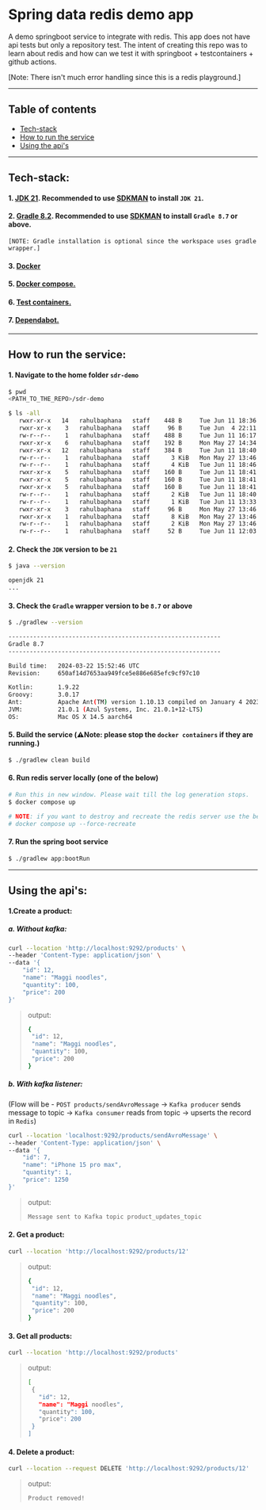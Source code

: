 # Spring data redis demo app
A demo springboot service to integrate with redis. This app does not have api tests but only a repository test. 
The intent of creating this repo was to learn about redis and how can we test it with springboot + testcontainers + github actions.

[Note: There isn't much error handling since this is a redis playground.]

---
## Table of contents
* [Tech-stack](#tech-stack)
* [How to run the service](#how-to-run-the-service)
* [Using the api's](#using-the-apis)

---
## Tech-stack:
#### 1. [JDK 21](https://docs.oracle.com/en/java/javase/21/). Recommended to use [SDKMAN](https://sdkman.io/) to install `JDK 21`.
#### 2. [Gradle 8.2](https://gradle.org/releases/). Recommended to use [SDKMAN](https://sdkman.io/) to install `Gradle 8.7` or above.
    [NOTE: Gradle installation is optional since the workspace uses gradle wrapper.] 
#### 3. [Docker](https://docs.docker.com) 
#### 5. [Docker compose.](https://docs.docker.com/compose)
#### 6. [Test containers.](https://java.testcontainers.org)
#### 7. [Dependabot.](https://docs.github.com/en/code-security/getting-started/dependabot-quickstart-guide)

---
## How to run the service:
#### 1. Navigate to the home folder `sdr-demo`
```sh
$ pwd
<PATH_TO_THE_REPO>/sdr-demo

$ ls -all
   rwxr-xr-x   14   rahulbaphana   staff    448 B     Tue Jun 11 18:36:53 2024    .git/
   rwxr-xr-x    3   rahulbaphana   staff     96 B     Tue Jun  4 22:11:24 2024    .github/
   rw-r--r--    1   rahulbaphana   staff    488 B     Tue Jun 11 16:17:02 2024    .gitignore
   rwxr-xr-x    6   rahulbaphana   staff    192 B     Mon May 27 14:34:18 2024    .gradle/
   rwxr-xr-x   12   rahulbaphana   staff    384 B     Tue Jun 11 18:40:15 2024    .idea/
   rw-r--r--    1   rahulbaphana   staff      3 KiB   Mon May 27 13:46:28 2024    HELP.md
   rw-r--r--    1   rahulbaphana   staff      4 KiB   Tue Jun 11 18:46:08 2024    README.md
   rwxr-xr-x    5   rahulbaphana   staff    160 B     Tue Jun 11 18:41:15 2024    app/
   rwxr-xr-x    5   rahulbaphana   staff    160 B     Tue Jun 11 18:41:14 2024    avro/
   rwxr-xr-x    5   rahulbaphana   staff    160 B     Tue Jun 11 18:41:14 2024    build/
   rw-r--r--    1   rahulbaphana   staff      2 KiB   Tue Jun 11 18:40:52 2024    build.gradle
   rw-r--r--    1   rahulbaphana   staff      1 KiB   Tue Jun 11 13:33:23 2024    docker-compose.yml
   rwxr-xr-x    3   rahulbaphana   staff     96 B     Mon May 27 13:46:28 2024    gradle/
   rwxr-xr-x    1   rahulbaphana   staff      8 KiB   Mon May 27 13:46:28 2024    gradlew
   rw-r--r--    1   rahulbaphana   staff      2 KiB   Mon May 27 13:46:28 2024    gradlew.bat
   rw-r--r--    1   rahulbaphana   staff     52 B     Tue Jun 11 12:03:17 2024    settings.gradle
```

#### 2. Check the `JDK` version to be `21`
```sh
$ java --version

openjdk 21
...
```

#### 3. Check the `Gradle` wrapper version to be `8.7` or above
```sh
$ ./gradlew --version

------------------------------------------------------------
Gradle 8.7
------------------------------------------------------------

Build time:   2024-03-22 15:52:46 UTC
Revision:     650af14d7653aa949fce5e886e685efc9cf97c10

Kotlin:       1.9.22
Groovy:       3.0.17
Ant:          Apache Ant(TM) version 1.10.13 compiled on January 4 2023
JVM:          21.0.1 (Azul Systems, Inc. 21.0.1+12-LTS)
OS:           Mac OS X 14.5 aarch64
```

#### 5. Build the service (**⚠️Note:** please stop the `docker containers` if they are running.)
```sh
$ ./gradlew clean build
```

#### 6. Run redis server locally (one of the below)
```sh
# Run this in new window. Please wait till the log generation stops.
$ docker compose up 

# NOTE: if you want to destroy and recreate the redis server use the below command:
# docker compose up --force-recreate
```

#### 7. Run the spring boot service 
```sh
$ ./gradlew app:bootRun
```

---
## Using the api's:

#### 1.Create a product:
##### a. Without kafka:
```sh
curl --location 'http://localhost:9292/products' \
--header 'Content-Type: application/json' \
--data '{
    "id": 12,
    "name": "Maggi noodles",
    "quantity": 100,
    "price": 200
}'
```
> output:
> ```sh
> {
>  "id": 12,
>  "name": "Maggi noodles",
>  "quantity": 100,
>  "price": 200
> }
> ```

##### b. With kafka listener: 
(Flow will be - `POST products/sendAvroMessage` -> `Kafka producer` sends message to topic -> `Kafka consumer` reads from topic -> upserts the record in `Redis`)
```sh
curl --location 'localhost:9292/products/sendAvroMessage' \
--header 'Content-Type: application/json' \
--data '{
    "id": 7,
    "name": "iPhone 15 pro max",
    "quantity": 1,
    "price": 1250
}'
```
> output:
> ```sh
> Message sent to Kafka topic product_updates_topic
> ```

#### 2. Get a product:
```sh
curl --location 'http://localhost:9292/products/12'
```
> output:
> ```sh
> {
>  "id": 12,
>  "name": "Maggi noodles",
>  "quantity": 100,
>  "price": 200
> }
> ```

#### 3. Get all products:
```sh
curl --location 'http://localhost:9292/products'
```
> output:
> ```sh
> [
>  {
>    "id": 12,
>    "name": "Maggi noodles",
>    "quantity": 100,
>    "price": 200
>  }
> ]
> ```

#### 4. Delete a product:
```sh
curl --location --request DELETE 'http://localhost:9292/products/12'
```
> output:
> ```sh
> Product removed!
> ```
